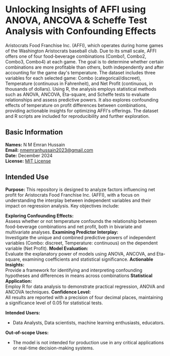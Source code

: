 # Unlocking Insights of AFFI using ANOVA, ANCOVA & Scheffe Test Analysis with Confounding Effects
Aristocrats Food Franchise Inc. (AFFI), which operates during home games of the Washington Aristocrats baseball club. Due to its small scale, AFFI offers one of four food-beverage combinations (Combo1, Combo2, Combo3, Combo4) at each game. The goal is to determine whether certain combinations are more profitable than others, both independently and after accounting for the game day's temperature. The dataset includes three variables for each selected game: Combo (categorical/discreet), Temperature (continuous in Fahrenheit), and Net Profit (continuous, in thousands of dollars). Using R, the analysis employs statistical methods such as ANOVA, ANCOVA, Eta-square, and Scheffe tests to evaluate relationships and assess predictive powers. It also explores confounding effects of temperature on profit differences between combinations, providing actionable insights for optimizing AFFI's offerings. The dataset and R scripts are included for reproducibility and further exploration.

## Basic Information
**Names:** N M Emran Hussain  
**Email:** nmemranhussain2023@gmail.com  
**Date:** December 2024  
**License:** [MIT License](LICENSE)

## Intended Use
**Purpose:**
This repository is designed to analyze factors influencing net profit for Aristocrats Food Franchise Inc. (AFFI), with a focus on understanding the interplay between independent variables and their impact on regression analysis. Key objectives include:

**Exploring Confounding Effects:**  
Assess whether or not temperature confounds the relationship between food-beverage combinations and net profit, both in bivariate and multivariate analyses.
**Examining Predictor Interplay:**  
Investigate the unique and combined predictive powers of independent variables (Combo: discreet, Temperature: continuous) on the dependent variable (Net Profit).
**Model Evaluation:**  
Evaluate the explanatory power of models using ANOVA, ANCOVA, and Eta-square, examining coefficients and statistical significance.
**Actionable Insights:**  
Provide a framework for identifying and interpreting confounding hypotheses and differences in means across combinations
**Statistical Application:**  
Employ R for data analysis to demonstrate practical regression, ANOVA and ANCOVA techniques.
**Confidence Level:**  
All results are reported with a precision of four decimal places, maintaining a significance level of 0.05 for statistical tests.

**Intended Users:**
- Data Analysts, Data scientists, machine learning enthusiasts, educators.

**Out-of-scope Uses:**
- The model is not intended for production use in any critical applications or real-time decision-making systems.
